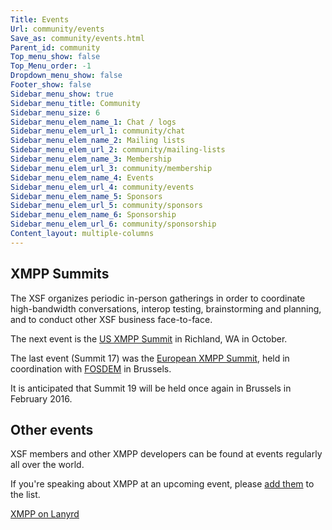 ```yaml
---
Title: Events
Url: community/events
Save_as: community/events.html
Parent_id: community
Top_menu_show: false
Top_Menu_order: -1
Dropdown_menu_show: false
Footer_show: false
Sidebar_menu_show: true
Sidebar_menu_title: Community
Sidebar_menu_size: 6
Sidebar_menu_elem_name_1: Chat / logs
Sidebar_menu_elem_url_1: community/chat
Sidebar_menu_elem_name_2: Mailing lists
Sidebar_menu_elem_url_2: community/mailing-lists
Sidebar_menu_elem_name_3: Membership
Sidebar_menu_elem_url_3: community/membership
Sidebar_menu_elem_name_4: Events
Sidebar_menu_elem_url_4: community/events
Sidebar_menu_elem_name_5: Sponsors
Sidebar_menu_elem_url_5: community/sponsors
Sidebar_menu_elem_name_6: Sponsorship
Sidebar_menu_elem_url_6: community/sponsorship
Content_layout: multiple-columns
---
```


## XMPP Summits

The XSF organizes periodic in-person gatherings in order to coordinate high-bandwidth conversations, interop testing, brainstorming and planning, and to conduct other XSF business face-to-face.

The next event is the [US XMPP Summit](http://wiki.xmpp.org/web/Summit_18) in Richland, WA in October. 

The last event (Summit 17) was the [European XMPP Summit](http://wiki.xmpp.org/web/Summit_17), held in coordination with [FOSDEM](http://fosdem.org) in Brussels.

It is anticipated that Summit 19 will be held once again in Brussels in February 2016.

## Other events

XSF members and other XMPP developers can be found at events regularly all over the world.

If you're speaking about XMPP at an upcoming event, please [add them](http://lanyrd.com/guides/xmpp/) to the list.

<div class="lanyrd-target-guide">
<a href="http://lanyrd.com/guides/xmpp/"
class="lanyrd-guide"
data-lanyrd-context="all"
data-lanyrd-number="6"
data-lanyrd-template="standard"
data-lanyrd-iframe
data-lanyrd-nolink>
XMPP on Lanyrd
</a>
</div>
<script src="http://cdn.lanyrd.net/badges/embed-v1.min.js"></script>
